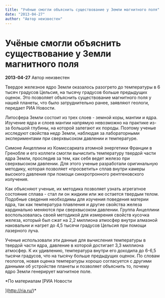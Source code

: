 ```yaml
---
title: "Учёные смогли объяснить существование у Земли магнитного поля"
date: "2013-04-27"
author: "Автор неизвестен"
---
```


# Учёные смогли объяснить существование у Земли магнитного поля

**2013-04-27** Автор неизвестен

Твердое железное ядро Земли оказалось разогрето до температуры в 6 тысяч градусов Цельсия, на тысячу градусов больше предыдущих оценок. Это позволяет объяснить существование магнитного поля у нашей планеты, что было затруднительно ранее, заявляют геологи, передает РИА Новости.

Литосфера Земли состоит из трех слоев - земной коры, мантии и ядра. Изучение ядра и слоев мантии напрямую невозможно на практике из-за большой глубины, на которой залегают их породы. Поэтому ученые исследуют свойства недр Земли, наблюдая за лабораторными экспериментами при сверхвысоком давлении и температуре.

Симоне Анцеллини из Комиссариата атомной энергетики Франции в Гренобле и его коллеги смогли вычислить температуру твердой части ядра Земли, проследив за тем, как себя ведет железо при сверхвысоком давлении. Для этого ученые разработали оригинальную методику, которая позволяет «просветить» сплав внутри камеры высокого давления при помощи синхротронного рентгеновского излучения.

Как объясняют ученые, их методика позволяет узнать агрегатное состояние сплава - стал ли он жидким или же остается твердым телом. Подобные сведения необходимы для изучения поведения материи ядра, так как температура плавления и другие свойства железа кардинально меняются при сверхвысоком давлении. Группа Анцеллини воспользовалась своей методикой для измерения свойств кусочка железа, который был сжат на 2,2 миллиона атмосфер внутри алмазной наковальни и нагрет до 4,5 тысячи градусов Цельсия при помощи лазерного луча.

Ученые использовали эти данные для вычисления температуры в твердой части ядра, давление в которой достигает 3,3 миллиона атмосфер. К их удивлению, температура внутри его доходила до 6-6,5 тысячи градусов, что на тысячу больше предыдущих оценок. По словам геологов, новая оценка температуры хорошо согласуется с другими данными об устройстве планеты и позволяет объяснить то, почему ядро Земли генерирует магнитное поле.

*По материалам [РИА Новости

 ](http://ria.ru/)*